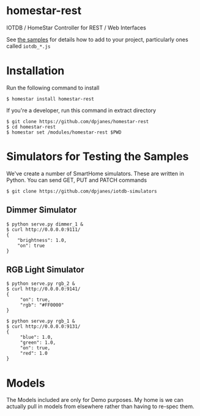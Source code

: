 # homestar-rest
IOTDB / HomeStar Controller for REST / Web Interfaces


See <a href="samples/">the samples</a> for details how to add to your project,
particularly ones called <code>iotdb\_\*.js</code>

# Installation

Run the following command to install

    $ homestar install homestar-rest

If you're a developer, run this command in extract directory

    $ git clone https://github.com/dpjanes/homestar-rest
    $ cd homestar-rest
    $ homestar set /modules/homestar-rest $PWD

# Simulators for Testing the Samples

We've create a number of SmartHome simulators. These
are written in Python. You can send GET, PUT and PATCH commands

    $ git clone https://github.com/dpjanes/iotdb-simulators

## Dimmer Simulator

    $ python serve.py dimmer_1 &
    $ curl http://0.0.0.0:9111/
    {
        "brightness": 1.0, 
        "on": true
    }

## RGB Light Simulator

    $ python serve.py rgb_2 &
    $ curl http://0.0.0.0:9141/
    {
         "on": true, 
         "rgb": "#FF0000"
    }

    $ python serve.py rgb_1 &
    $ curl http://0.0.0.0:9131/
    {
         "blue": 1.0, 
         "green": 1.0, 
         "on": true, 
         "red": 1.0
    }

# Models

The Models included are only for Demo purposes. 
My home is we can actually pull in models from
elsewhere rather than having to re-spec them.
